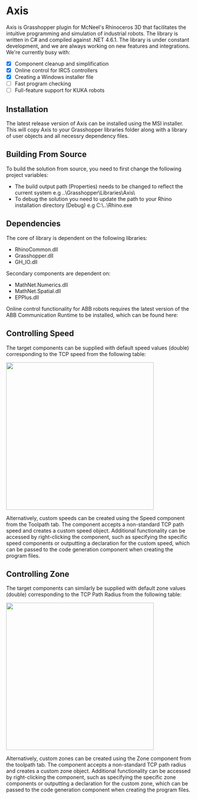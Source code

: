 # Axis
Axis is Grasshopper plugin for McNeel's Rhinoceros 3D that facilitates the intuitive programming and simulation of industrial robots.
The library is written in C# and compiled against .NET 4.6.1. The library is under constant development, and we are always working on new features and integrations. We're currently busy with:

- [x] Component cleanup and simplification
- [x] Online control for IRC5 controllers
- [x] Creating a Windows installer file
- [ ] Fast program checking
- [ ] Full-feature support for KUKA robots

## Installation
The latest release version of Axis can be installed using the MSI installer. This will copy Axis to your Grasshopper libraries folder along with a library of user objects and all necessry dependency files.

## Building From Source
To build the solution from source, you need to first change the following project variables:
* The build output path (Properties) needs to be changed to reflect the current system e.g  ..\\Grasshopper\Libraries\Axis\
* To debug the solution you need to update the path to your Rhino installation directory (Debug) e.g C:\\..\\Rhino.exe

## Dependencies
The core of library is dependent on the following libraries:
* RhinoCommon.dll
* Grasshopper.dll
* GH_IO.dll

Secondary components are dependent on:
* MathNet.Numerics.dll
* MathNet.Spatial.dll
* EPPlus.dll

Online control functionality for ABB robots requires the latest version of the ABB Communication Runtime to be installed, which can be found here:

## Controlling Speed
The target components can be supplied with default speed values (double) corresponding to the TCP speed from the following table:

<img src="https://github.com/rhughes42/Axis/blob/master/Images/StandardSpeeds.PNG" width="400">

Alternatively, custom speeds can be created using the Speed component from the Toolpath tab. The component accepts a non-standard TCP path speed and creates a custom speed object. Additional functionality can be accessed by right-clicking the component, such as specifying the specific speed components or outputting a declaration for the custom speed, which can be passed to the code generation component when creating the program files.

## Controlling Zone
The target components can similarly be supplied with default zone values (double) corresponding to the TCP Path Radius from the following table:

<img src="https://github.com/rhughes42/Axis/blob/master/Images/StandardZones.PNG" width="400">

Alternatively, custom zones can be created using the Zone component from the toolpath tab. The component accepts a non-standard TCP path radius and creates a custom zone object. Additional functionality can be accessed by right-clicking the component, such as specifying the specific zone components or outputting a declaration for the custom zone, which can be passed to the code generation component when creating the program files.
